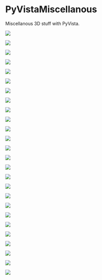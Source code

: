 # PyVistaMiscellanous

Miscellanous 3D stuff with PyVista.

![](https://github.com/stla/PyVistaMiscellanous/raw/main/AstroidalTwistedCyclide.png)

![](https://github.com/stla/PyVistaMiscellanous/raw/main/AstroidalTwistedTorus.png)

![](https://github.com/stla/PyVistaMiscellanous/raw/main/Duoprism_3-30.gif)

![](https://github.com/stla/PyVistaMiscellanous/raw/main/Duoprism_30-30.gif)

![](https://github.com/stla/PyVistaMiscellanous/raw/main/HopfToriSteinerOrbit.gif)

![](https://github.com/stla/PyVistaMiscellanous/raw/main/HopfTorusGreatCircle.gif)

![](https://github.com/stla/PyVistaMiscellanous/raw/main/HyperboloidOneSheet.gif)

![](https://github.com/stla/PyVistaMiscellanous/raw/main/ToroidalHelix.gif)

![](https://github.com/stla/PyVistaMiscellanous/raw/main/HexagonalDuoprism.gif)

![](https://github.com/stla/PyVistaMiscellanous/raw/main/CRP.gif)

![](https://github.com/stla/PyVistaMiscellanous/raw/main/flower_cyclides.gif)

![](https://github.com/stla/PyVistaMiscellanous/raw/main/Flower1.gif)

![](https://github.com/stla/PyVistaMiscellanous/raw/main/Flower2.gif)

![](https://github.com/stla/PyVistaMiscellanous/raw/main/Flower3.gif)

![](https://github.com/stla/PyVistaMiscellanous/raw/main/HyperboloidTwoSheets.gif)

![](https://github.com/stla/PyVistaMiscellanous/raw/main/BarthDecic.png)

![](https://github.com/stla/PyVistaMiscellanous/raw/main/Villarceau.gif)

![](https://github.com/stla/PyVistaMiscellanous/raw/main/CyclidoidalTubularHelix.png)

![](https://github.com/stla/PyVistaMiscellanous/raw/main/CostaSurface.gif)

![](https://github.com/stla/PyVistaMiscellanous/raw/main/TetrahedronNet.gif)

![](https://github.com/stla/PyVistaMiscellanous/raw/main/ModularTessellation.gif)

![](https://github.com/stla/PyVistaMiscellanous/raw/main/TwentyRoses.gif)

![](https://github.com/stla/PyVistaMiscellanous/raw/main/Lattice.gif)

![](https://github.com/stla/PyVistaMiscellanous/raw/main/Togliatti_python.png)

![](https://github.com/stla/PyVistaMiscellanous/raw/main/stiletto.gif)

![](https://github.com/stla/PyVistaMiscellanous/raw/main/SolidMobiusStripElectric.gif)
